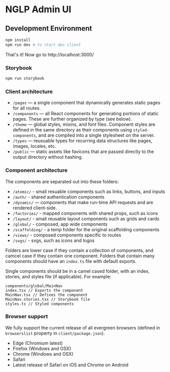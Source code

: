 # NGLP Admin UI

## Development Environment

```sh
npm install
npm run dev # to start dev client
```

That's it! Now go to http://localhost:3000/

### Storybook

```sh
npm run storybook
```

### Client architecture

- `/pages` — a single component that dynamically generates static pages for all routes.
- `/components` — all React components for generating portions of static pages. These are further organized by type (see below).
- `/theme` — global styles, mixins, and font files. Component styles are defined in the same directory as their components using `styled-components`, and are compiled into a single stylesheet on the server.
- `/types` — reusuable types for recurring data structures like pages, images, locales, etc.
- `/public` — static assets like favicons that are passed directly to the output directory without hashing.

### Component architecture

The components are separated out into these folders:

- `/atomic/` - small resuable components such as links, buttons, and inputs
- `/auth/` - shared authentication components
- `/dynamic/` — components that make run-time API requests and are rendered client-side.
- `/factories/` - mapped components with shared props, such as icons
- `/layout/` - small reusable layout components such as grids and cards
- `/global/` - composed, app wide components
- `/scaffolding/` - a temp folder for the original scaffolding components
- `/views/` - composed components specific to routes
- `/svgs/` - svgs, such as icons and logos

Folders are lower case if they contain a collection of components, and camcel case if they contain one component. Folders that contain many components should have an `index.ts` file with default exports.

Single components should be in a camel cased folder, with an index, stories, and styles file (if applicable). For example:

```
components/global/MainNav
index.tsx // Exports the component
MainNav.tsx // Defines the component
MainNav.stories.tsx // Storybook file
styles.ts // Styled components
```

### Browser support

We fully support the current release of all evergreen browsers (defined in `browserslist` property in `client/package.json`).

- Edge (Chromium latest)
- Firefox (Windows and OSX)
- Chrome (Windows and OSX)
- Safari
- Latest release of Safari on iOS and Chrome on Android

